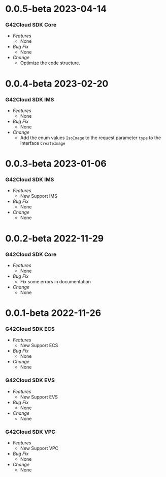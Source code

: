 # 0.0.5-beta 2023-04-14

### G42Cloud SDK Core

- _Features_
  - None
- _Bug Fix_
  - None
- _Change_
  - Optimize the code structure.

# 0.0.4-beta 2023-02-20

### G42Cloud SDK IMS

- _Features_
    - None
- _Bug Fix_
    - None
- _Change_
    - Add the enum values `IsoImage` to the request parameter `type` to the interface `CreateImage`

# 0.0.3-beta 2023-01-06

### G42Cloud SDK IMS

- _Features_
    - New Support IMS
- _Bug Fix_
    - None
- _Change_
    - None

# 0.0.2-beta 2022-11-29

### G42Cloud SDK Core

- _Features_
    - None
- _Bug Fix_
    - Fix some errors in documentation
- _Change_
    - None

# 0.0.1-beta 2022-11-26

### G42Cloud SDK ECS
 
- _Features_
  - New Support ECS
- _Bug Fix_
  - None
- _Change_
  - None
  
### G42Cloud SDK EVS

- _Features_
  - New Support EVS
- _Bug Fix_
  - None
- _Change_
  - None
  
### G42Cloud SDK VPC
  
 - _Features_
   - New Support VPC
 - _Bug Fix_
   - None
 - _Change_
   - None